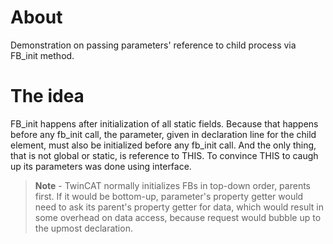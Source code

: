 # About
Demonstration on passing parameters' reference to child process via FB_init method.
# The idea
FB_init happens after initialization of all static fields. Because that happens before any fb_init call, the parameter, given in declaration line for the child element, must also be initialized before any fb_init call. And the only thing, that is not global or static, is reference to THIS. To convince THIS to caugh up its parameters was done using interface.

> **Note** - TwinCAT normally initializes FBs in top-down order, parents first. If it would be bottom-up, parameter's property getter would need to ask its parent's property getter for data, which would result in some overhead on data access, because request would bubble up to the upmost declaration.
